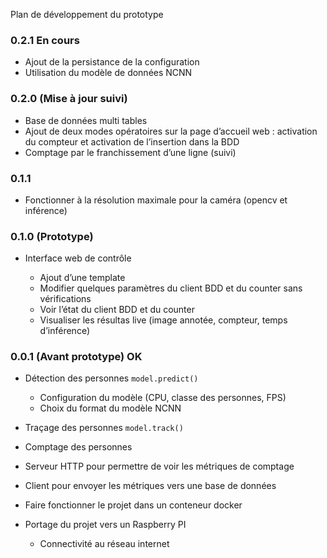 Plan de développement du prototype

### 0.2.1 En cours

* Ajout de la persistance de la configuration
* Utilisation du modèle de données NCNN

### 0.2.0 (Mise à jour suivi)

* Base de données multi tables
* Ajout de deux modes opératoires sur la page d’accueil web : activation du compteur et activation de l’insertion dans la BDD
* Comptage par le franchissement d’une ligne (suivi)

### 0.1.1 

* Fonctionner à la résolution maximale pour la caméra (opencv et inférence)

### 0.1.0 (Prototype)

* Interface web de contrôle

  * Ajout d’une template
  * Modifier quelques paramètres du client BDD et du counter sans vérifications
  * Voir l’état du client BDD et du counter
  * Visualiser les résultas live (image annotée, compteur, temps d’inférence)

### 0.0.1 (Avant prototype) OK

* Détection des personnes `model.predict()`

  * Configuration du modèle (CPU, classe des personnes, FPS)
  * Choix du format du modèle NCNN

* Traçage des personnes `model.track()`

* Comptage des personnes

* Serveur HTTP pour permettre de voir les métriques de comptage

* Client pour envoyer les métriques vers une base de données

* Faire fonctionner le projet dans un conteneur docker

* Portage du projet vers un Raspberry PI

  * Connectivité au réseau internet
